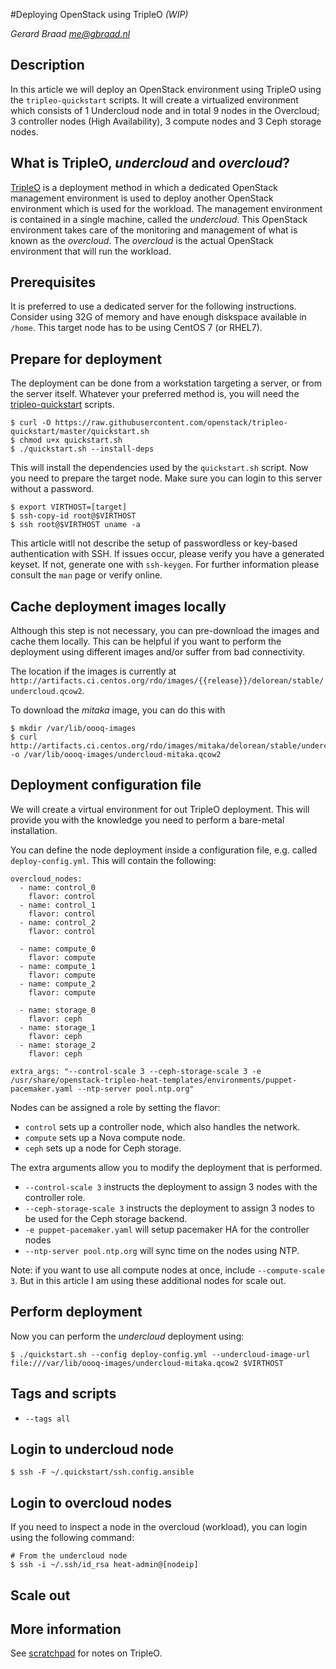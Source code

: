 #Deploying OpenStack using TripleO *(WIP)*

_Gerard Braad <me@gbraad.nl>_


## Description
In this article we will deploy an OpenStack environment using TripleO using
the `tripleo-quickstart` scripts. It will create a virtualized environment
which consists of 1 Undercloud node and in total 9 nodes in the Overcloud;
3 controller nodes (High Availability), 3 compute nodes and 3 Ceph storage
nodes.


## What is TripleO, _undercloud_ and _overcloud_?
[TripleO](https://) is a deployment method in which a dedicated OpenStack
management environment is used to deploy another OpenStack environment which is
used for the workload. The management environment is contained in a single
machine, called the _undercloud_. This OpenStack environment takes care of the
monitoring and management of what is known as the _overcloud_. The _overcloud_
is the actual OpenStack environment that will run the workload.


## Prerequisites
It is preferred to use a dedicated server for the following instructions.
Consider using 32G of memory and have enough diskspace available in `/home`.
This target node has to be using CentOS 7 (or RHEL7).


## Prepare for deployment
The deployment can be done from a workstation targeting a server, or from the
server itself. Whatever your preferred method is, you will need the 
[tripleo-quickstart](https://github.com/openstack/tripleo-quickstart) scripts.

```
$ curl -O https://raw.githubusercontent.com/openstack/tripleo-quickstart/master/quickstart.sh
$ chmod u+x quickstart.sh
$ ./quickstart.sh --install-deps
```

This will install the dependencies used by the `quickstart.sh` script. Now you
need to prepare the target node. Make sure you can login to this server without
a password.

```
$ export VIRTHOST=[target]
$ ssh-copy-id root@$VIRTHOST
$ ssh root@$VIRTHOST uname -a
```

This article witll not describe the setup of passwordless or key-based
authentication with SSH. If issues occur, please verify you have a generated
keyset. If not, generate one with `ssh-keygen`. For further information please
consult the `man` page or verify online.


## Cache deployment images locally
Although this step is not necessary, you can pre-download the images and cache
them locally. This can be helpful if you want to perform the deployment using
different images and/or suffer from bad connectivity.

The location if the images is currently at `http://artifacts.ci.centos.org/rdo/images/{{release}}/delorean/stable/undercloud.qcow2`.

To download the _mitaka_ image, you can do this with

```
$ mkdir /var/lib/oooq-images
$ curl http://artifacts.ci.centos.org/rdo/images/mitaka/delorean/stable/undercloud.qcow2 -o /var/lib/oooq-images/undercloud-mitaka.qcow2
```


## Deployment configuration file
We will create a virtual environment for out TripleO deployment. This will
provide you with the knowledge you need to perform a bare-metal installation.

You can define the node deployment inside a configuration file, e.g. called 
`deploy-config.yml`. This will contain the following:

```
overcloud_nodes:
  - name: control_0
    flavor: control
  - name: control_1
    flavor: control
  - name: control_2
    flavor: control

  - name: compute_0
    flavor: compute
  - name: compute_1
    flavor: compute
  - name: compute_2
    flavor: compute

  - name: storage_0
    flavor: ceph
  - name: storage_1
    flavor: ceph
  - name: storage_2
    flavor: ceph

extra_args: "--control-scale 3 --ceph-storage-scale 3 -e /usr/share/openstack-tripleo-heat-templates/environments/puppet-pacemaker.yaml --ntp-server pool.ntp.org"

```

Nodes can be assigned a role by setting the flavor:

  * `control` sets up a controller node, which also handles the network.
  * `compute` sets up a Nova compute node.
  * `ceph` sets up a node for Ceph storage.


The extra arguments allow you to modify the deployment that is performed.

  * `--control-scale 3` instructs the deployment to assign 3 nodes with the
      controller role.
  * `--ceph-storage-scale 3` instructs the deployment to assign 3 nodes to
      be used for the Ceph storage backend.
  * `-e puppet-pacemaker.yaml` will setup pacemaker HA for the controller
      nodes
  * `--ntp-server pool.ntp.org` will sync time on the nodes using NTP.

Note: if you want to use all compute nodes at once, include `--compute-scale 3`. But in this article I am using these additional nodes for scale out.


## Perform deployment
Now you can perform the _undercloud_ deployment using:

```
$ ./quickstart.sh --config deploy-config.yml --undercloud-image-url file:///var/lib/oooq-images/undercloud-mitaka.qcow2 $VIRTHOST
```




## Tags and scripts


  * `--tags all` 


## Login to undercloud node

```
$ ssh -F ~/.quickstart/ssh.config.ansible
```


## Login to overcloud nodes
If you need to inspect a node in the overcloud (workload), you can login using the following command:

```
# From the undercloud node
$ ssh -i ~/.ssh/id_rsa heat-admin@[nodeip]
```


## Scale out


## More information
See [scratchpad](https://github.com/gbraad/openstack-tripleo-scratchpad) for notes on 
TripleO.
